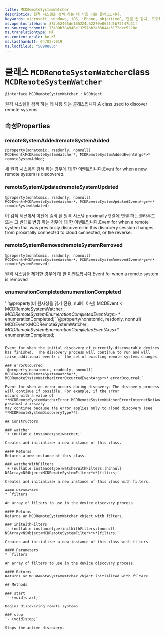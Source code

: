 ```yaml
---
title: MCDRemoteSystemWatcher
description: 원격 시스템을 검색 하는 데 사용 되는 클래스입니다.
keywords: microsoft, windows, iOS, iPhone, objectiveC, 연결 된 장치, 프로젝트 로마
ms.openlocfilehash: 88bb52465de165224c62270e0630dfb72f47b31f
ms.sourcegitcommit: 75680b384946e11257bb2a33044a3172dec5220e
ms.translationtype: MT
ms.contentlocale: ko-KR
ms.lasthandoff: 04/02/2019
ms.locfileid: "58908835"
---
```

# <a name="class-mcdremotesystemwatcher"></a><span data-ttu-id="e20c9-104">클래스 `MCDRemoteSystemWatcher`</span><span class="sxs-lookup"><span data-stu-id="e20c9-104">class `MCDRemoteSystemWatcher`</span></span>

```
@interface MCDRemoteSystemWatcher : NSObject
```

<span data-ttu-id="e20c9-105">원격 시스템을 검색 하는 데 사용 되는 클래스입니다.</span><span class="sxs-lookup"><span data-stu-id="e20c9-105">A class used to discover remote systems.</span></span> 

## <a name="properties"></a><span data-ttu-id="e20c9-106">속성</span><span class="sxs-lookup"><span data-stu-id="e20c9-106">Properties</span></span>

### <a name="remotesystemadded"></a><span data-ttu-id="e20c9-107">remoteSystemAdded</span><span class="sxs-lookup"><span data-stu-id="e20c9-107">remoteSystemAdded</span></span>
`@property(nonatomic, readonly, nonnull) MCDEvent<MCDRemoteSystemWatcher*, MCDRemoteSystemAddedEventArgs*>* remoteSystemAdded;`

<span data-ttu-id="e20c9-108">새 원격 시스템은 검색 하는 경우에 대 한 이벤트입니다.</span><span class="sxs-lookup"><span data-stu-id="e20c9-108">Event for when a new remote system is discovered.</span></span>

### <a name="remotesystemupdated"></a><span data-ttu-id="e20c9-109">remoteSystemUpdated</span><span class="sxs-lookup"><span data-stu-id="e20c9-109">remoteSystemUpdated</span></span>
`@property(nonatomic, readonly, nonnull) MCDEvent<MCDRemoteSystemWatcher*, MCDRemoteSystemUpdatedEventArgs*>* remoteSystemUpdated;`

<span data-ttu-id="e20c9-110">이 검색 세션에서 이전에 검색 된 원격 시스템 proximally 연결에 연결 하는 클라우드 또는 그 반대로 변경 하는 경우에 대 한 이벤트입니다.</span><span class="sxs-lookup"><span data-stu-id="e20c9-110">Event for when a remote system that was previously discovered in this discovery session changes from proximally connected to cloud connected, or the reverse.</span></span> 

### <a name="remotesystemremoved"></a><span data-ttu-id="e20c9-111">remoteSystemRemoved</span><span class="sxs-lookup"><span data-stu-id="e20c9-111">remoteSystemRemoved</span></span>
`@property(nonatomic, readonly, nonnull) MCDEvent<MCDRemoteSystemWatcher*, MCDRemoteSystemRemovedEventArgs*>* remoteSystemRemoved;`

<span data-ttu-id="e20c9-112">원격 시스템을 제거한 경우에 대 한 이벤트입니다.</span><span class="sxs-lookup"><span data-stu-id="e20c9-112">Event for when a remote system is removed.</span></span> 

### <a name="enumerationcompleted"></a><span data-ttu-id="e20c9-113">enumerationCompleted</span><span class="sxs-lookup"><span data-stu-id="e20c9-113">enumerationCompleted</span></span>
<span data-ttu-id="e20c9-114">' '@property(비 원자성을 읽기 전용, null이 아닌) MCDEvent < MCDRemoteSystemWatcher *, MCDRemoteSystemEnumerationCompletedEventArgs*> \* enumerationCompleted;</span><span class="sxs-lookup"><span data-stu-id="e20c9-114">\`\`\`@property(nonatomic, readonly, nonnull) MCDEvent<MCDRemoteSystemWatcher *, MCDRemoteSystemEnumerationCompletedEventArgs*>\* enumerationCompleted;</span></span>
```

Event for when the initial discovery of currently-discoverable devices has finished.  The discovery process will continue to run and will raise additional events if the set of existing remote systems changes.

### errorOccurred
`@property(nonatomic, readonly, nonnull) MCDEvent<MCDRemoteSystemWatcher*, MCDRemoteSystemWatcherErrorOccurredEventArgs*>* errorOccurred;`

Event for when an error occurs during discovery. The discovery process will continue if possible. For example, if the error
occurs with a value of **MCDRemoteSystemWatcherError.MCDRemoteSystemWatcherErrorInternetNotAvailable**, proximal discovery
may continue because the error applies only to cloud discovery (see **MCDRemoteSystemDiscoveryType**).

## Constructors

### watcher
`+ (nullable instancetype)watcher;`

Creates and initializes a new instance of this class.

#### Returns 
Returns a new instance of this class.

### watcherWithFilters
`+ (nullable instancetype)watcherWithFilters:(nonnull NSArray<NSObject<MCDRemoteSystemFilter>*>*)filters;`

Creates and initializes a new instance of this class with filters.

#### Parameters 
* `filters` 

An array of filters to use in the device discovery process.

#### Returns 
Returns an MCDRemoteSystemWatcher object with filters.

### initWithFilters
`- (nullable instancetype)initWithFilters:(nonnull NSArray<NSObject<MCDRemoteSystemFilter>*>*)filters;`

Creates and initializes a new instance of this class with filters.

#### Parameters 
* `filters` 

An array of filters to use in the device discovery process.

#### Returns 
Returns an MCDRemoteSystemWatcher object initialized with filters.

## Methods

### start
`- (void)start;`

Begins discovering remote systems.

### stop
`- (void)stop;` 

Stops the active discovery.